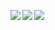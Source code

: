 <p align="left">
  <img align="left" src="https://github-readme-stats.vercel.app/api/top-langs/?username=acu4git&theme=tokyonight" />
  <img align="left" src="https://github-readme-stats.vercel.app/api?username=acu4git&theme=tokyonight" />
   <img align="left" src="https://skillicons.dev/icons?i=c,cpp,java,go,js,ts,react,html,css,mysql,dynamodb,docker,aws,ubuntu" />
</p>
